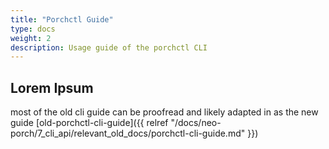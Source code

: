 ```yaml
---
title: "Porchctl Guide"
type: docs
weight: 2
description: Usage guide of the porchctl CLI
---
```


## Lorem Ipsum

most of the old cli guide can be proofread and likely adapted in as the new guide [old-porchctl-cli-guide]({{ relref "/docs/neo-porch/7_cli_api/relevant_old_docs/porchctl-cli-guide.md" }})
